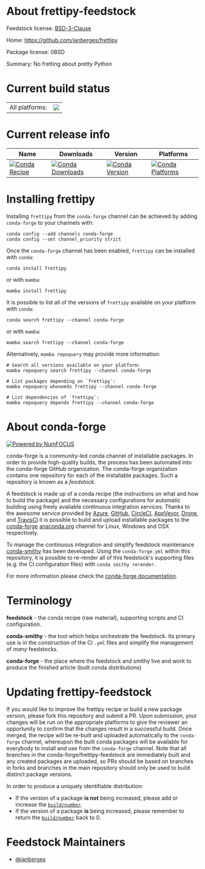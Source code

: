 About frettipy-feedstock
========================

Feedstock license: [BSD-3-Clause](https://github.com/conda-forge/frettipy-feedstock/blob/main/LICENSE.txt)

Home: https://github.com/janberges/frettipy

Package license: 0BSD

Summary: No fretting about pretty Python

Current build status
====================


<table><tr><td>All platforms:</td>
    <td>
      <a href="https://dev.azure.com/conda-forge/feedstock-builds/_build/latest?definitionId=21892&branchName=main">
        <img src="https://dev.azure.com/conda-forge/feedstock-builds/_apis/build/status/frettipy-feedstock?branchName=main">
      </a>
    </td>
  </tr>
</table>

Current release info
====================

| Name | Downloads | Version | Platforms |
| --- | --- | --- | --- |
| [![Conda Recipe](https://img.shields.io/badge/recipe-frettipy-green.svg)](https://anaconda.org/conda-forge/frettipy) | [![Conda Downloads](https://img.shields.io/conda/dn/conda-forge/frettipy.svg)](https://anaconda.org/conda-forge/frettipy) | [![Conda Version](https://img.shields.io/conda/vn/conda-forge/frettipy.svg)](https://anaconda.org/conda-forge/frettipy) | [![Conda Platforms](https://img.shields.io/conda/pn/conda-forge/frettipy.svg)](https://anaconda.org/conda-forge/frettipy) |

Installing frettipy
===================

Installing `frettipy` from the `conda-forge` channel can be achieved by adding `conda-forge` to your channels with:

```
conda config --add channels conda-forge
conda config --set channel_priority strict
```

Once the `conda-forge` channel has been enabled, `frettipy` can be installed with `conda`:

```
conda install frettipy
```

or with `mamba`:

```
mamba install frettipy
```

It is possible to list all of the versions of `frettipy` available on your platform with `conda`:

```
conda search frettipy --channel conda-forge
```

or with `mamba`:

```
mamba search frettipy --channel conda-forge
```

Alternatively, `mamba repoquery` may provide more information:

```
# Search all versions available on your platform:
mamba repoquery search frettipy --channel conda-forge

# List packages depending on `frettipy`:
mamba repoquery whoneeds frettipy --channel conda-forge

# List dependencies of `frettipy`:
mamba repoquery depends frettipy --channel conda-forge
```


About conda-forge
=================

[![Powered by
NumFOCUS](https://img.shields.io/badge/powered%20by-NumFOCUS-orange.svg?style=flat&colorA=E1523D&colorB=007D8A)](https://numfocus.org)

conda-forge is a community-led conda channel of installable packages.
In order to provide high-quality builds, the process has been automated into the
conda-forge GitHub organization. The conda-forge organization contains one repository
for each of the installable packages. Such a repository is known as a *feedstock*.

A feedstock is made up of a conda recipe (the instructions on what and how to build
the package) and the necessary configurations for automatic building using freely
available continuous integration services. Thanks to the awesome service provided by
[Azure](https://azure.microsoft.com/en-us/services/devops/), [GitHub](https://github.com/),
[CircleCI](https://circleci.com/), [AppVeyor](https://www.appveyor.com/),
[Drone](https://cloud.drone.io/welcome), and [TravisCI](https://travis-ci.com/)
it is possible to build and upload installable packages to the
[conda-forge](https://anaconda.org/conda-forge) [anaconda.org](https://anaconda.org/)
channel for Linux, Windows and OSX respectively.

To manage the continuous integration and simplify feedstock maintenance
[conda-smithy](https://github.com/conda-forge/conda-smithy) has been developed.
Using the ``conda-forge.yml`` within this repository, it is possible to re-render all of
this feedstock's supporting files (e.g. the CI configuration files) with ``conda smithy rerender``.

For more information please check the [conda-forge documentation](https://conda-forge.org/docs/).

Terminology
===========

**feedstock** - the conda recipe (raw material), supporting scripts and CI configuration.

**conda-smithy** - the tool which helps orchestrate the feedstock.
                   Its primary use is in the construction of the CI ``.yml`` files
                   and simplify the management of *many* feedstocks.

**conda-forge** - the place where the feedstock and smithy live and work to
                  produce the finished article (built conda distributions)


Updating frettipy-feedstock
===========================

If you would like to improve the frettipy recipe or build a new
package version, please fork this repository and submit a PR. Upon submission,
your changes will be run on the appropriate platforms to give the reviewer an
opportunity to confirm that the changes result in a successful build. Once
merged, the recipe will be re-built and uploaded automatically to the
`conda-forge` channel, whereupon the built conda packages will be available for
everybody to install and use from the `conda-forge` channel.
Note that all branches in the conda-forge/frettipy-feedstock are
immediately built and any created packages are uploaded, so PRs should be based
on branches in forks and branches in the main repository should only be used to
build distinct package versions.

In order to produce a uniquely identifiable distribution:
 * If the version of a package **is not** being increased, please add or increase
   the [``build/number``](https://docs.conda.io/projects/conda-build/en/latest/resources/define-metadata.html#build-number-and-string).
 * If the version of a package **is** being increased, please remember to return
   the [``build/number``](https://docs.conda.io/projects/conda-build/en/latest/resources/define-metadata.html#build-number-and-string)
   back to 0.

Feedstock Maintainers
=====================

* [@janberges](https://github.com/janberges/)

